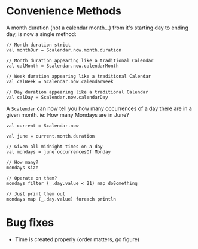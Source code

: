 # Convenience Methods

A month duration (not a calendar month...) from it's starting day to
ending day, is now a single method:

    // Month duration strict
    val monthDur = Scalendar.now.month.duration
    
    // Month duration appearing like a traditional Calendar
    val calMonth = Scalendar.now.calendarMonth

    // Week duration appearing like a traditional Calendar
    val calWeek = Scalendar.now.calendarWeek

    // Day duration appearing like a traditional Calendar
    val calDay = Scalendar.now.calendarDay

A `Scalendar` can now tell you how many occurrences of a day there are
in a given month. ie: How many Mondays are in June?

    val current = Scalendar.now
 
    val june = current.month.duration
 
    // Given all midnight times on a day 
    val mondays = june occurrencesOf Monday 
    
    // How many?
    mondays size
    
    // Operate on them?
    mondays filter (_.day.value < 21) map doSomething

    // Just print them out
    mondays map (_.day.value) foreach println

# Bug fixes

  * Time is created properly (order matters, go figure)
